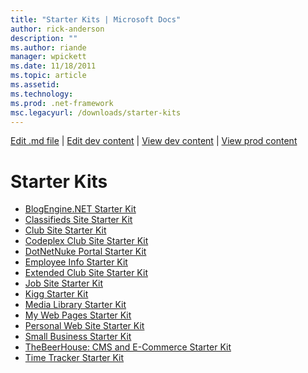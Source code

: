 ```yaml
---
title: "Starter Kits | Microsoft Docs"
author: rick-anderson
description: ""
ms.author: riande
manager: wpickett
ms.date: 11/18/2011
ms.topic: article
ms.assetid: 
ms.technology: 
ms.prod: .net-framework
msc.legacyurl: /downloads/starter-kits
---
```

[Edit .md file](C:\Projects\msc\dev\Msc.Www\Web.ASP\App_Data\github\downloads\index.md) | [Edit dev content](http://www.aspdev.net/umbraco#/content/content/edit/36272) | [View dev content](http://docs.aspdev.net/tutorials/downloads/starter-kits/index.html) | [View prod content](http://www.asp.net/downloads/starter-kits)

Starter Kits
====================
- [BlogEngine.NET Starter Kit](blog-engine.md)
- [Classifieds Site Starter Kit](classifieds.md)
- [Club Site Starter Kit](club.md)
- [Codeplex Club Site Starter Kit](codeplex-club.md)
- [DotNetNuke Portal Starter Kit](dotnetnuke.md)
- [Employee Info Starter Kit](employee-info.md)
- [Extended Club Site Starter Kit](extended-club.md)
- [Job Site Starter Kit](job.md)
- [Kigg Starter Kit](kigg.md)
- [Media Library Starter Kit](media-library.md)
- [My Web Pages Starter Kit](my-web-pages.md)
- [Personal Web Site Starter Kit](personal.md)
- [Small Business Starter Kit](small-business.md)
- [TheBeerHouse: CMS and E-Commerce Starter Kit](the-beer-house.md)
- [Time Tracker Starter Kit](time-tracker.md)